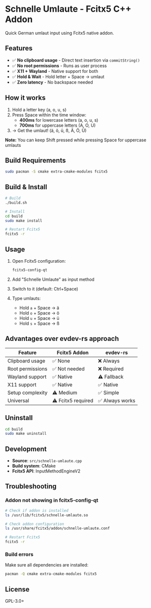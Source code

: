 # Schnelle Umlaute - Fcitx5 C++ Addon

Quick German umlaut input using Fcitx5 native addon.

## Features

- ✅ **No clipboard usage** - Direct text insertion via `commitString()`
- ✅ **No root permissions** - Runs as user process
- ✅ **X11 + Wayland** - Native support for both
- ✅ **Hold & Wait** - Hold letter + Space → umlaut
- ✅ **Zero latency** - No backspace needed

## How it works

1. Hold a letter key (a, o, u, s)
2. Press Space within the time window:
   - **400ms** for lowercase letters (a, o, u, s)
   - **700ms** for uppercase letters (A, O, U)
3. → Get the umlaut! (ä, ö, ü, ß, Ä, Ö, Ü)

**Note:** You can keep Shift pressed while pressing Space for uppercase umlauts

## Build Requirements

```bash
sudo pacman -S cmake extra-cmake-modules fcitx5
```

## Build & Install

```bash
# Build
./build.sh

# Install
cd build
sudo make install

# Restart Fcitx5
fcitx5 -r
```

## Usage

1. Open Fcitx5 configuration:
   ```bash
   fcitx5-config-qt
   ```

2. Add "Schnelle Umlaute" as input method

3. Switch to it (default: Ctrl+Space)

4. Type umlauts:
   - Hold `a` + Space → ä
   - Hold `o` + Space → ö
   - Hold `u` + Space → ü
   - Hold `s` + Space → ß

## Advantages over evdev-rs approach

| Feature | Fcitx5 Addon | evdev-rs |
|---------|--------------|----------|
| Clipboard usage | ✅ None | ❌ Always |
| Root permissions | ✅ Not needed | ❌ Required |
| Wayland support | ✅ Native | ⚠️ Fallback |
| X11 support | ✅ Native | ✅ Native |
| Setup complexity | ⚠️ Medium | ✅ Simple |
| Universal | ⚠️ Fcitx5 required | ✅ Always works |

## Uninstall

```bash
cd build
sudo make uninstall
```

## Development

- **Source**: `src/schnelle-umlaute.cpp`
- **Build system**: CMake
- **Fcitx5 API**: InputMethodEngineV2

## Troubleshooting

### Addon not showing in fcitx5-config-qt

```bash
# Check if addon is installed
ls /usr/lib/fcitx5/schnelle-umlaute.so

# Check addon configuration
ls /usr/share/fcitx5/addon/schnelle-umlaute.conf

# Restart Fcitx5
fcitx5 -r
```

### Build errors

Make sure all dependencies are installed:
```bash
pacman -Q cmake extra-cmake-modules fcitx5
```

## License

GPL-3.0+
